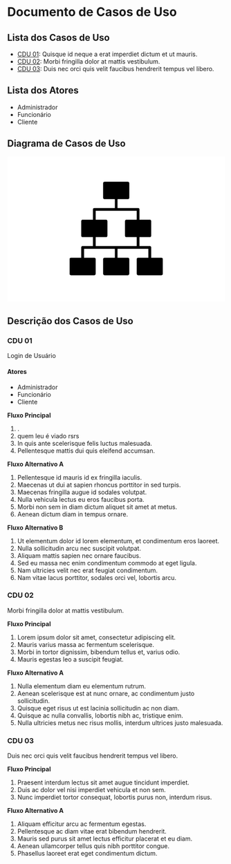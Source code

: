 # Documento de Casos de Uso

## Lista dos Casos de Uso

 - [CDU 01](#CDU-01): Quisque id neque a erat imperdiet dictum et ut mauris.
 - [CDU 02](#CDU-02): Morbi fringilla dolor at mattis vestibulum.
 - [CDU 03](#CDU-03): Duis nec orci quis velit faucibus hendrerit tempus vel libero.


## Lista dos Atores

 - Administrador
 - Funcionário
 - Cliente 

## Diagrama de Casos de Uso

![Diagrama de Casos de Uso](diagrama-exemplo.png)

## Descrição dos Casos de Uso

### CDU 01

Login de Usuário

#### Atores
 - Administrador
 - Funcionário
 - Cliente


**Fluxo Principal**

1. .
2. quem leu é viado rsrs 
3. In quis ante scelerisque felis luctus malesuada.
4. Pellentesque mattis dui quis eleifend accumsan.

**Fluxo Alternativo A**

1. Pellentesque id mauris id ex fringilla iaculis.
2. Maecenas ut dui at sapien rhoncus porttitor in sed turpis.
3. Maecenas fringilla augue id sodales volutpat.
4. Nulla vehicula lectus eu eros faucibus porta.
5. Morbi non sem in diam dictum aliquet sit amet at metus.
6. Aenean dictum diam in tempus ornare.

**Fluxo Alternativo B**

1. Ut elementum dolor id lorem elementum, et condimentum eros laoreet.
2. Nulla sollicitudin arcu nec suscipit volutpat.
3. Aliquam mattis sapien nec ornare faucibus.
4. Sed eu massa nec enim condimentum commodo at eget ligula.
5. Nam ultricies velit nec erat feugiat condimentum.
6. Nam vitae lacus porttitor, sodales orci vel, lobortis arcu.


### CDU 02

Morbi fringilla dolor at mattis vestibulum.

**Fluxo Principal**

1. Lorem ipsum dolor sit amet, consectetur adipiscing elit.
2. Mauris varius massa ac fermentum scelerisque.
3. Morbi in tortor dignissim, bibendum tellus et, varius odio.
4. Mauris egestas leo a suscipit feugiat.

**Fluxo Alternativo A**

1. Nulla elementum diam eu elementum rutrum.
2. Aenean scelerisque est at nunc ornare, ac condimentum justo sollicitudin.
3. Quisque eget risus ut est lacinia sollicitudin ac non diam.
4. Quisque ac nulla convallis, lobortis nibh ac, tristique enim.
5. Nulla ultricies metus nec risus mollis, interdum ultrices justo malesuada.

### CDU 03

Duis nec orci quis velit faucibus hendrerit tempus vel libero.

**Fluxo Principal**

1. Praesent interdum lectus sit amet augue tincidunt imperdiet.
2. Duis ac dolor vel nisi imperdiet vehicula et non sem.
3. Nunc imperdiet tortor consequat, lobortis purus non, interdum risus.

**Fluxo Alternativo A**

1. Aliquam efficitur arcu ac fermentum egestas.
2. Pellentesque ac diam vitae erat bibendum hendrerit.
3. Mauris sed purus sit amet lectus efficitur placerat et eu diam.
4. Aenean ullamcorper tellus quis nibh porttitor congue.
5. Phasellus laoreet erat eget condimentum dictum.
